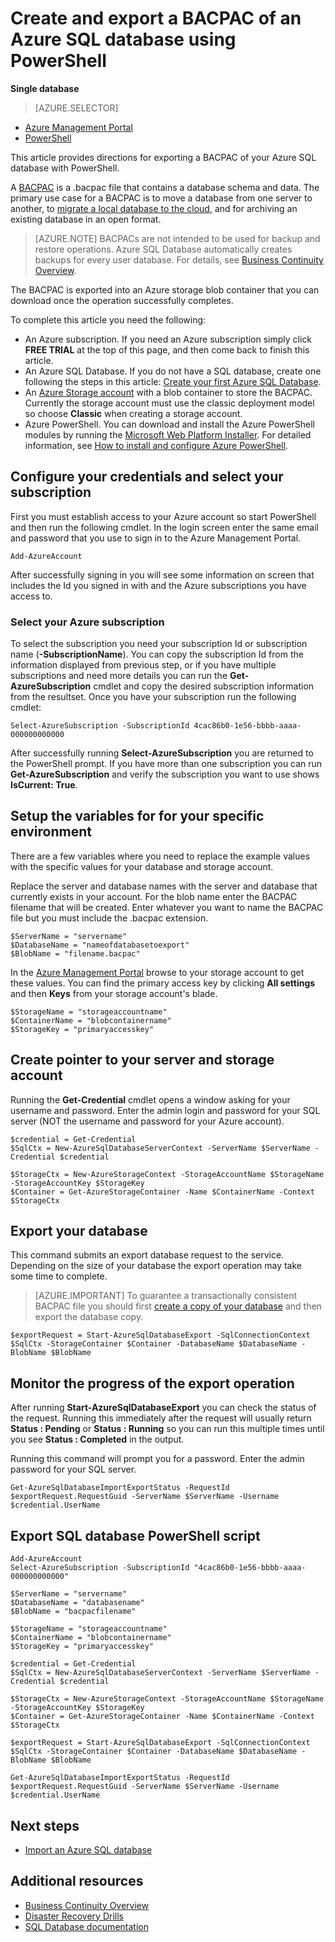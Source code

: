 <properties 
    pageTitle="Create and export a BACPAC of an Azure SQL database using PowerShell" 
    description="Create and export a BACPAC of an Azure SQL database using PowerShell" 
	services="sql-database"
	documentationCenter=""
	authors="stevestein"
	manager="jeffreyg"
	editor=""/>

<tags
	ms.service="sql-database"
	ms.date="12/01/2015"
	wacn.date=""/>


# Create and export a BACPAC of an Azure SQL database using PowerShell

**Single database**

> [AZURE.SELECTOR]
- [Azure Management Portal](/documentation/articles/sql-database-export)
- [PowerShell](/documentation/articles/sql-database-export-powershell)


This article provides directions for exporting a BACPAC of your Azure SQL database with PowerShell.

A [BACPAC](https://msdn.microsoft.com/zh-cn/library/ee210546.aspx#Anchor_4) is a .bacpac file that contains a database schema and data. The primary use case for a BACPAC is to move a database from one server to another, to [migrate a local database to the cloud](/documentation/articles/sql-database-cloud-migrate), and for archiving an existing database in an open format.

> [AZURE.NOTE] BACPACs are not intended to be used for backup and restore operations. Azure SQL Database automatically creates backups for every user database. For details, see [Business Continuity Overview](/documentation/articles/sql-database-business-continuity).


The BACPAC is exported into an Azure storage blob container that you can download once the operation successfully completes.


To complete this article you need the following:

- An Azure subscription. If you need an Azure subscription simply click **FREE TRIAL** at the top of this page, and then come back to finish this article.
- An Azure SQL Database. If you do not have a SQL database, create one following the steps in this article: [Create your first Azure SQL Database](/documentation/articles/sql-database-get-started).
- An [Azure Storage account](/documentation/articles/storage-create-storage-account) with a blob container to store the BACPAC. Currently the storage account must use the classic deployment model so choose **Classic** when creating a storage account.
- Azure PowerShell. You can download and install the Azure PowerShell modules by running the [Microsoft Web Platform Installer](http://go.microsoft.com/fwlink/p/?linkid=320376&clcid=0x409). For detailed information, see [How to install and configure Azure PowerShell](/documentation/articles/powershell-install-configure).



## Configure your credentials and select your subscription

First you must establish access to your Azure account so start PowerShell and then run the following cmdlet. In the login screen enter the same email and password that you use to sign in to the Azure Management Portal.

	Add-AzureAccount

After successfully signing in you will see some information on screen that includes the Id you signed in with and the Azure subscriptions you have access to.


### Select your Azure subscription

To select the subscription you need your subscription Id or subscription name (**-SubscriptionName**). You can copy the subscription Id from the information displayed from previous step, or if you have multiple subscriptions and need more details you can run the **Get-AzureSubscription** cmdlet and copy the desired subscription information from the resultset. Once you have your subscription run the following cmdlet:

	Select-AzureSubscription -SubscriptionId 4cac86b0-1e56-bbbb-aaaa-000000000000

After successfully running **Select-AzureSubscription** you are returned to the PowerShell prompt. If you have more than one subscription you can run **Get-AzureSubscription** and verify the subscription you want to use shows **IsCurrent: True**.


## Setup the variables for for your specific environment

There are a few variables where you need to replace the example values with the specific values for your database and storage account.

Replace the server and database names with the server and database that currently exists in your account. For the blob name enter the BACPAC filename that will be created. Enter whatever you want to name the BACPAC file but you must include the .bacpac extension.

    $ServerName = "servername"
    $DatabaseName = "nameofdatabasetoexport"
    $BlobName = "filename.bacpac"

In the [Azure Management Portal](https://manage.windowsazure.cn) browse to your storage account to get these values. You can find the primary access key by clicking **All settings** and then **Keys** from your storage account's blade.

    $StorageName = "storageaccountname"
    $ContainerName = "blobcontainername"
    $StorageKey = "primaryaccesskey"

## Create pointer to your server and storage account

Running the **Get-Credential** cmdlet opens a window asking for your username and password. Enter the admin login and password for your SQL server (NOT the username and password for your Azure account).

    $credential = Get-Credential
    $SqlCtx = New-AzureSqlDatabaseServerContext -ServerName $ServerName -Credential $credential

    $StorageCtx = New-AzureStorageContext -StorageAccountName $StorageName -StorageAccountKey $StorageKey
    $Container = Get-AzureStorageContainer -Name $ContainerName -Context $StorageCtx


## Export your database

This command submits an export database request to the service. Depending on the size of your database the export operation may take some time to complete.

> [AZURE.IMPORTANT] To guarantee a transactionally consistent BACPAC file you should first [create a copy of your database](/documentation/articles/sql-database-copy-powershell) and then export the database copy. 


    $exportRequest = Start-AzureSqlDatabaseExport -SqlConnectionContext $SqlCtx -StorageContainer $Container -DatabaseName $DatabaseName -BlobName $BlobName
    

## Monitor the progress of the export operation

After running **Start-AzureSqlDatabaseExport** you can check the status of the request. Running this immediately after the request will usually return **Status : Pending** or **Status : Running** so you can run this multiple times until you see **Status : Completed** in the output. 

Running this command will prompt you for a password. Enter the admin password for your SQL server.


    Get-AzureSqlDatabaseImportExportStatus -RequestId $exportRequest.RequestGuid -ServerName $ServerName -Username $credential.UserName
    


## Export SQL database PowerShell script


    Add-AzureAccount
    Select-AzureSubscription -SubscriptionId "4cac86b0-1e56-bbbb-aaaa-000000000000"
    
    $ServerName = "servername"
    $DatabaseName = "databasename"
    $BlobName = "bacpacfilename"
    
    $StorageName = "storageaccountname"
    $ContainerName = "blobcontainername"
    $StorageKey = "primaryaccesskey"
    
    $credential = Get-Credential
    $SqlCtx = New-AzureSqlDatabaseServerContext -ServerName $ServerName -Credential $credential
    
    $StorageCtx = New-AzureStorageContext -StorageAccountName $StorageName -StorageAccountKey $StorageKey
    $Container = Get-AzureStorageContainer -Name $ContainerName -Context $StorageCtx
    
    $exportRequest = Start-AzureSqlDatabaseExport -SqlConnectionContext $SqlCtx -StorageContainer $Container -DatabaseName $DatabaseName -BlobName $BlobName
    
    Get-AzureSqlDatabaseImportExportStatus -RequestId $exportRequest.RequestGuid -ServerName $ServerName -Username $credential.UserName
    


## Next steps

- [Import an Azure SQL database](/documentation/articles/sql-database-import-powershell)


## Additional resources

- [Business Continuity Overview](/documentation/articles/sql-database-business-continuity)
- [Disaster Recovery Drills](/documentation/articles/sql-database-disaster-recovery-drills)
- [SQL Database documentation](/documentation/services/sql-databases)
